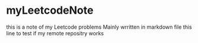 # myLeetcodeNote
this is a note of my Leetcode problems
Mainly wrritten in markdown file
this line to test if my remote repositry works